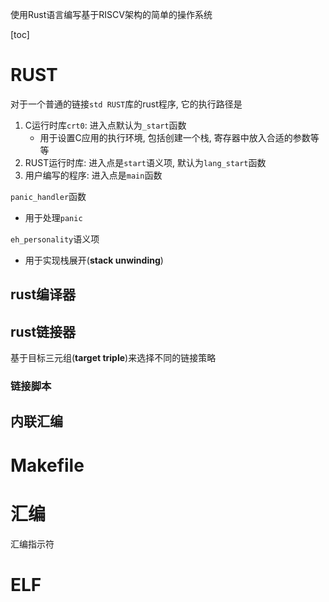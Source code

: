 使用Rust语言编写基于RISCV架构的简单的操作系统

[toc]

# RUST

对于一个普通的链接`std RUST`库的rust程序, 它的执行路径是

1. C运行时库`crt0`: 进入点默认为`_start`函数
   * 用于设置C应用的执行环境, 包括创建一个栈, 寄存器中放入合适的参数等等
2. RUST运行时库: 进入点是`start`语义项, 默认为`lang_start`函数
3. 用户编写的程序: 进入点是`main`函数

`panic_handler`函数

* 用于处理`panic`

`eh_personality`语义项

* 用于实现栈展开(**stack unwinding**)

## rust编译器

## rust链接器

基于目标三元组(**target triple**)来选择不同的链接策略

### 链接脚本

## 内联汇编

# Makefile

# 汇编

汇编指示符

# ELF

